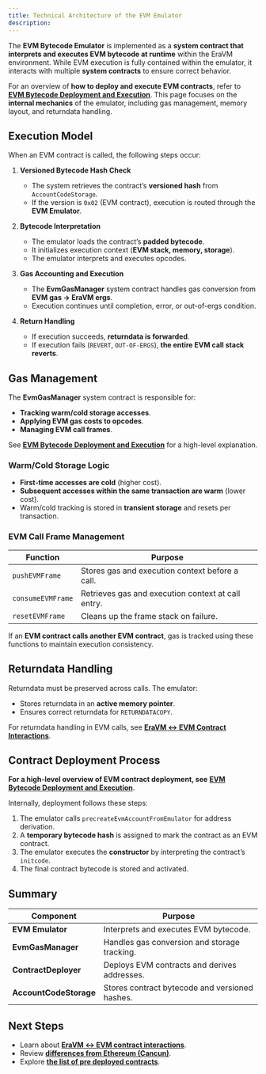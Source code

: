 ```yaml
---
title: Technical Architecture of the EVM Emulator
description:
---
```


The **EVM Bytecode Emulator** is implemented as a **system contract that interprets and executes EVM bytecode at runtime** within the EraVM environment.
While EVM execution is fully contained within the emulator, it interacts with multiple **system contracts** to ensure correct behavior.

For an overview of **how to deploy and execute EVM contracts**, refer to **[EVM Bytecode Deployment and Execution](./deployment-execution)**.
This page focuses on the **internal mechanics** of the emulator, including gas management, memory layout, and returndata handling.

## Execution Model

When an EVM contract is called, the following steps occur:

1. **Versioned Bytecode Hash Check**
   - The system retrieves the contract’s **versioned hash** from `AccountCodeStorage`.
   - If the version is `0x02` (EVM contract), execution is routed through the **EVM Emulator**.

2. **Bytecode Interpretation**
   - The emulator loads the contract’s **padded bytecode**.
   - It initializes execution context (**EVM stack, memory, storage**).
   - The emulator interprets and executes opcodes.

3. **Gas Accounting and Execution**
   - The **EvmGasManager** system contract handles gas conversion from **EVM gas → EraVM ergs**.
   - Execution continues until completion, error, or out-of-ergs condition.

4. **Return Handling**
   - If execution succeeds, **returndata is forwarded**.
   - If execution fails (`REVERT`, `OUT-OF-ERGS`), **the entire EVM call stack reverts**.

## Gas Management

The **EvmGasManager** system contract is responsible for:

- **Tracking warm/cold storage accesses**.
- **Applying EVM gas costs to opcodes**.
- **Managing EVM call frames**.

See **[EVM Bytecode Deployment and Execution](./deployment-execution#deployment-from-an-evm-contract)** for a high-level explanation.

### Warm/Cold Storage Logic

- **First-time accesses are cold** (higher cost).
- **Subsequent accesses within the same transaction are warm** (lower cost).
- Warm/cold tracking is stored in **transient storage** and resets per transaction.

### EVM Call Frame Management

| **Function** | **Purpose** |
|-------------|------------|
| `pushEVMFrame` | Stores gas and execution context before a call. |
| `consumeEVMFrame` | Retrieves gas and execution context at call entry. |
| `resetEVMFrame` | Cleans up the frame stack on failure. |

If an **EVM contract calls another EVM contract**, gas is tracked using these functions to maintain execution consistency.

## Returndata Handling

Returndata must be preserved across calls. The emulator:

- Stores returndata in an **active memory pointer**.
- Ensures correct returndata for `RETURNDATACOPY`.

For returndata handling in EVM calls, see **[EraVM ↔ EVM Contract Interactions](./era-evm-interactions#returning-data)**.

## Contract Deployment Process

**For a high-level overview of EVM contract deployment, see** **[EVM Bytecode Deployment and Execution](./deployment-execution#contract-deployment)**.

Internally, deployment follows these steps:

1. The emulator calls `precreateEvmAccountFromEmulator` for address derivation.
2. A **temporary bytecode hash** is assigned to mark the contract as an EVM contract.
3. The emulator executes the **constructor** by interpreting the contract’s `initcode`.
4. The final contract bytecode is stored and activated.

## Summary

| **Component** | **Purpose** |
|--------------|------------|
| **EVM Emulator** | Interprets and executes EVM bytecode. |
| **EvmGasManager** | Handles gas conversion and storage tracking. |
| **ContractDeployer** | Deploys EVM contracts and derives addresses. |
| **AccountCodeStorage** | Stores contract bytecode and versioned hashes. |

## Next Steps

- Learn about **[EraVM ↔ EVM contract interactions](./era-evm-interactions)**.
- Review **[differences from Ethereum (Cancun)](./evm-differences)**.
- Explore **[the list of pre deployed contracts](./pre-deployed-contracts)**.
